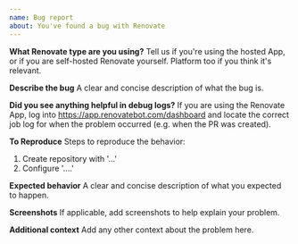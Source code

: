 ```yaml
---
name: Bug report
about: You've found a bug with Renovate
---
```


**What Renovate type are you using?**
Tell us if you're using the hosted App, or if you are self-hosted Renovate yourself. Platform too if you think it's relevant.

**Describe the bug**
A clear and concise description of what the bug is.

**Did you see anything helpful in debug logs?**
If you are using the Renovate App, log into https://app.renovatebot.com/dashboard and locate the correct job log for when the problem occurred (e.g. when the PR was created).

**To Reproduce**
Steps to reproduce the behavior:

1.  Create repository with '...'
2.  Configure '....'

**Expected behavior**
A clear and concise description of what you expected to happen.

**Screenshots**
If applicable, add screenshots to help explain your problem.

**Additional context**
Add any other context about the problem here.
